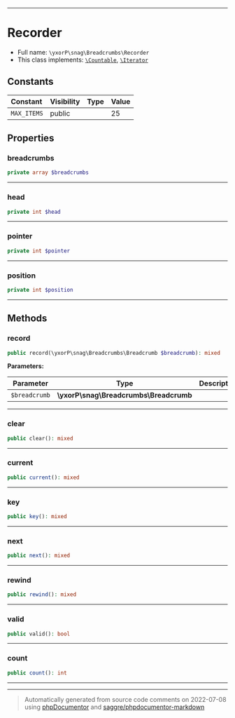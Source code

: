 ***

# Recorder





* Full name: `\yxorP\snag\Breadcrumbs\Recorder`
* This class implements:
[`\Countable`](../../../Countable.md), [`\Iterator`](../../../Iterator.md)


## Constants

| Constant | Visibility | Type | Value |
|:---------|:-----------|:-----|:------|
|`MAX_ITEMS`|public| |25|

## Properties


### breadcrumbs



```php
private array $breadcrumbs
```






***

### head



```php
private int $head
```






***

### pointer



```php
private int $pointer
```






***

### position



```php
private int $position
```






***

## Methods


### record



```php
public record(\yxorP\snag\Breadcrumbs\Breadcrumb $breadcrumb): mixed
```








**Parameters:**

| Parameter | Type | Description |
|-----------|------|-------------|
| `$breadcrumb` | **\yxorP\snag\Breadcrumbs\Breadcrumb** |  |




***

### clear



```php
public clear(): mixed
```











***

### current



```php
public current(): mixed
```











***

### key



```php
public key(): mixed
```











***

### next



```php
public next(): mixed
```











***

### rewind



```php
public rewind(): mixed
```











***

### valid



```php
public valid(): bool
```











***

### count



```php
public count(): int
```











***


***
> Automatically generated from source code comments on 2022-07-08 using [phpDocumentor](http://www.phpdoc.org/) and [saggre/phpdocumentor-markdown](https://github.com/Saggre/phpDocumentor-markdown)
